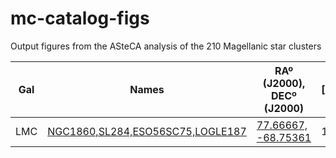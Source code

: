 # mc-catalog-figs

Output figures from the ASteCA analysis of the 210 Magellanic star clusters

| Gal  | Names  | RAº (J2000), DECº (J2000)  | [Fe/H] | Age | Reference
|---|---|---|---|---|---|
| LMC | [ NGC1860,SL284,ESO56SC75,LOGLE187](/mc_asteca_img_all/NGC1860.png)  | [77.66667, -68.75361][1] | 1.0 | 1.0 | [Piatti et al. (2001)](http://url) |


[1]: http://simbad.u-strasbg.fr/simbad/sim-coo?Coord=77.66667%09-68.75361&CooFrame=FK5&CooEpoch=2000&CooEqui=2000&CooDefinedFrames=none&Radius=10&Radius.unit=arcsec&submit=submit%20query&CoordList=